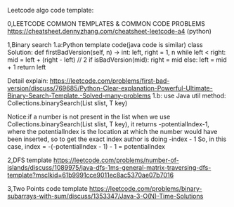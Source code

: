 Leetcode algo code template:

0,LEETCODE COMMON TEMPLATES & COMMON CODE PROBLEMS
https://cheatsheet.dennyzhang.com/cheatsheet-leetcode-a4 (python)

1,Binary search 
1.a:Python template code(java code is similar)
class Solution:
    def firstBadVersion(self, n) -> int:
        left, right = 1, n
        while left < right:
            mid = left + (right - left) // 2
            if isBadVersion(mid):
                right = mid
            else:
                left = mid + 1
        return left
        
Detail explain: https://leetcode.com/problems/first-bad-version/discuss/769685/Python-Clear-explanation-Powerful-Ultimate-Binary-Search-Template.-Solved-many-problems
1.b: use Java util method: 
Collections.binarySearch(List slist, T key)

Notice:if a number is not present in the list when we use Collections.binarySearch(List slist, T key), it returns -potentialIndex-1, where the potentialIndex is the location at which the number would have been inserted, so to get the exact index author is doing -index - 1
So, in this case, index = -(-potentialIndex - 1) - 1 = potentialIndex

2,DFS template
https://leetcode.com/problems/number-of-islands/discuss/1089975/java-dfs-1ms-general-matrix-traversing-dfs-template?msclkid=61b9991cce9011ec8ac5370ae07b7016

3,Two Points code template
https://leetcode.com/problems/binary-subarrays-with-sum/discuss/1353347/Java-3-O(N)-Time-Solutions
